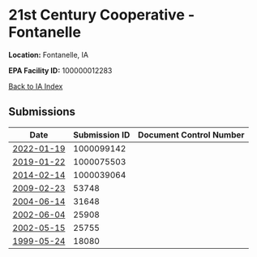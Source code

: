 # 21st Century Cooperative - Fontanelle

**Location:** Fontanelle, IA

**EPA Facility ID:** 100000012283

[Back to IA Index](../../index.md)

## Submissions

| Date | Submission ID | Document Control Number |
|------|--------------|-------------------------|
| [2022-01-19](submissions/1000099142.md) | 1000099142 |  |
| [2019-01-22](submissions/1000075503.md) | 1000075503 |  |
| [2014-02-14](submissions/1000039064.md) | 1000039064 |  |
| [2009-02-23](submissions/53748.md) | 53748 |  |
| [2004-06-14](submissions/31648.md) | 31648 |  |
| [2002-06-04](submissions/25908.md) | 25908 |  |
| [2002-05-15](submissions/25755.md) | 25755 |  |
| [1999-05-24](submissions/18080.md) | 18080 |  |
